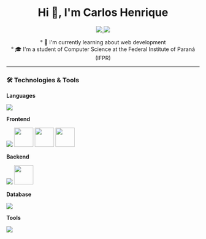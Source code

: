 <div align="center">
 <h1>Hi 👋, I'm Carlos Henrique</h1>

 <div>
  <a href="https://www.linkedin.com/in/carlos-henrique-de-almeida-314582277/">
    <img src="https://img.shields.io/badge/LinkedIn-0077B5?style=for-the-badge&logo=linkedin&logoColor=white"></img>
 
  </a>
  <a href="mailto:carloshenriquealmeida52@gmail.com">
    <img src= "https://img.shields.io/badge/Gmail-D14836?style=for-the-badge&logo=gmail&logoColor=white"></img>
  </a>

  ° 🌱 I'm currently learning about web development<br>
  ° 🎓 I'm a student of Computer Science at the Federal Institute of Paraná (IFPR)<br>
 </div>
 <hr>

</div>

<div align="start">
  <h3>🛠️ Technologies & Tools</h3>

  <p><strong>Languages</strong></p>
  <div>
   <img src="https://skillicons.dev/icons?i=js,ts" />
  </div>

  <p><strong>Frontend</strong></p>
  <div>
   <img src="https://skillicons.dev/icons?i=react,styledcomponents,tailwind,html,css,vite" />
   <a href="#"><img src="https://github.com/onemarc/tech-icons/blob/main/icons/shadcnui.svg" width="50"></a>
   <a href="#"><img src="https://github.com/onemarc/tech-icons/blob/main/icons/materialui-dark.svg" width="50"></a>
   <a href="#"><img src="https://github.com/onemarc/tech-icons/blob/main/icons/radixui-dark.svg" width="50"></a>
   
   
  </div>
  <p><strong>Backend</strong></p>
  <div>
   <img src="https://skillicons.dev/icons?i=nodejs,express,vitest,prisma" />
   <a href="#"><img src="https://github.com/onemarc/tech-icons/blob/main/icons/knexjs-dark.svg" width="50"></a>
   
  </div>

  <p><strong>Database</strong></p>
  <div>
   <img src="https://skillicons.dev/icons?i=mysql,postgres,sqlite" />
  </div>

  <p><strong>Tools</strong></p>
   <div>
   <img src="https://skillicons.dev/icons?i=git,github,figma,vscode,windows,linux,postman" />
  </div>


</div>


